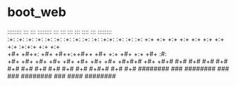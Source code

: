 # boot_web


 ::::::::  :::   :::   ::::::::  :::    ::: :::    ::: ::::    :::  ::::::::  
:+:    :+: :+:   :+:  :+:    :+: :+:    :+: :+:    :+: :+:+:   :+: :+:    :+: 
+:+         +:+ +:+   +:+        +:+    +:+ +:+    +:+ :+:+:+  +:+ +:+        
+#+          +#++:    +#+        +#++:++#++ +#+    +:+ +#+ +:+ +#+ :#:        
+#+           +#+     +#+        +#+    +#+ +#+    +#+ +#+  +#+#+# +#+   +#+# 
#+#    #+#    #+#     #+#    #+# #+#    #+# #+#    #+# #+#   #+#+# #+#    #+# 
 ########     ###      ########  ###    ###  ########  ###    ####  ########  
